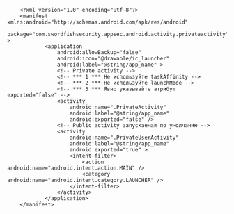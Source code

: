         <?xml version="1.0" encoding="utf-8"?>
        <manifest xmlns:android="http://schemas.android.com/apk/res/android"
                package="com.swordfishsecurity.appsec.android.activity.privateactivity" >
                <application
                    android:allowBackup="false"
                    android:icon="@drawable/ic_launcher"
                    android:label="@string/app_name" >
                    <!-- Private activity -->
                    <!-- *** 1 *** Не используйте taskAffinity -->
                    <!-- *** 2 *** Не используйте launchMode -->
                    <!-- *** 3 *** Явно указывайте атрибут exported="false" -->
                    <activity
                        android:name=".PrivateActivity"
                        android:label="@string/app_name"
                        android:exported="false" />
                    <!-- Public activity запускаемая по умолчанию -->
                    <activity
                        android:name=".PrivateUserActivity"
                        android:label="@string/app_name"
                        android:exported="true" >
                        <intent-filter>
                            <action android:name="android.intent.action.MAIN" />
                            <category android:name="android.intent.category.LAUNCHER" />
                        </intent-filter>
                    </activity>
                </application>
        </manifest>